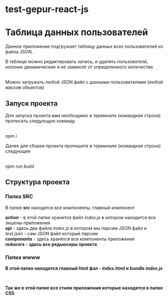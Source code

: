 # test-gepur-react-js
<h1>Таблица данных пользователей</h1>
<p>Данное приложение подгружает таблицу данных всех пользователей из файла JSON.</p>
<p>В таблице можно редактировать запись, и удалять пользователй, колоник динамические и не заивисят от определенного количества</p><br>
<span>Можно загружать любой JSON файл с данными пользователями (любой массив объектов)</span>

<h2>Запуск проекта</h2>
<p>Для запуска проекта вам необходимо в терминале (командная строка) прописать следующую команду</p><br>
<i>npm i</i>
<p>Далее для сборки проекта пропишите в терминале (командная строка) следующее</p><br>
<i>npm run build</i>

<h2>Структура проекта</h2>
<h3>Папка SRC </h3>
<p> В папке <strong>src</strong> находятся все компоненты, главный компонент</p>
  <strong>action</strong> - в этой папке хранится файл <i>index.js</i> в котором находится все экшены приложения<br>
  <strong>api</strong> - здесь два файла <i>index.js</i> в котором мы парсим JSON файл и <i>test.json</i> - сам JSON файл который парсим<br>
  <strong>components</strong> - здесь хранятся все компоненты приложения<br>
  <strong>reducers</stromg> - здесь все редьюсеры проекта<br>
  
  <h3>Папка wwww</h3>
  <p>В этой папке находится главный html фал - <i>index.html</i> и bundle <i>index.js</i></p><br>
  <p>Так же в этой папке все стили приложения которые находятся в папке <strong>CSS<strong></p>
  

